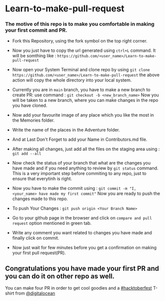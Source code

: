 # Learn-to-make-pull-request

### The motive of this repo is to make you comfortable in making your first commit and PR.

- Fork this Repository, using the fork symbol  on the top right corner.

- Now you just have to copy the url generated using `ctrl+L` command.
   It will be somthing like : `https://github.com/<user_name>/Learn-to-make-pull-request`
   
- Now open your System Terminal and clone repo by using `git clone  https://github.com/<user_name>/Learn-to-make-pull-request` the above action will copy the whole directory into your local system.
    
- Currently you are in `main` branch, you have to make a new branch to create PR:
    use command : `git checkout -b <new_branch_name>`
    Now you will be taken to a new branch, where you can make changes in the repo you have cloned.

- Now add your favourite image of any place which you like the most in the Memories folder.

- Write the name of the places in the Adventure folder.

- And at Last Don't Forget to add your Name in Contributors.md file.
    
- After making all changes, just add all the files on the staging area using : `git add --all`
    
- Now check the status of your branch that what are the changes you have made and if you need anything to review by `git status` command.
     This is a very important step before commiting to any repo, just to ensure that everytinh is right.
     
- Now you have to make the commit using : `git commit -m "I, <your_name> have made my first commit"` Now you are ready to push the changes made to this repo.
      
- To push Your Changes : `git push origin <Your Branch Name>`
  
- Go to your github page in the browser and click on `compare and pull request`  option mentioned in green tab.
  
- Write any comment you want related to changes you have made and finally click on commit.
  
- Now just wait for few minutes before you get a confirmation on making your first pull request(PR).
  
## Congratulations you have made your first PR and you can do it on other repo as well.
   You can make four PR in order to get cool goodies and a [#hacktoberfest](https://hacktoberfest.digitalocean.com/) T-shirt from [@digitalocean](https://www.digitalocean.com/)
